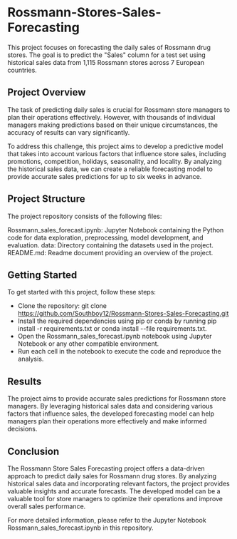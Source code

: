 # Rossmann-Stores-Sales-Forecasting
This project focuses on forecasting the daily sales of Rossmann drug stores. The goal is to predict the "Sales" column for a test set using historical sales data from 1,115 Rossmann stores across 7 European countries.

## Project Overview
The task of predicting daily sales is crucial for Rossmann store managers to plan their operations effectively. However, with thousands of individual managers making predictions based on their unique circumstances, the accuracy of results can vary significantly.

To address this challenge, this project aims to develop a predictive model that takes into account various factors that influence store sales, including promotions, competition, holidays, seasonality, and locality. By analyzing the historical sales data, we can create a reliable forecasting model to provide accurate sales predictions for up to six weeks in advance.

## Project Structure
The project repository consists of the following files:

Rossmann_sales_forecast.ipynb: Jupyter Notebook containing the Python code for data exploration, preprocessing, model development, and evaluation.
data: Directory containing the datasets used in the project.
README.md: Readme document providing an overview of the project.

## Getting Started
To get started with this project, follow these steps:

+ Clone the repository: git clone https://github.com/Southboy12/Rossmann-Stores-Sales-Forecasting.git
+ Install the required dependencies using pip or conda by running pip install -r requirements.txt or conda install --file requirements.txt.
+ Open the Rossmann_sales_forecast.ipynb notebook using Jupyter Notebook or any other compatible environment.
+ Run each cell in the notebook to execute the code and reproduce the analysis.

## Results
The project aims to provide accurate sales predictions for Rossmann store managers. By leveraging historical sales data and considering various factors that influence sales, the developed forecasting model can help managers plan their operations more effectively and make informed decisions.

## Conclusion
The Rossmann Store Sales Forecasting project offers a data-driven approach to predict daily sales for Rossmann drug stores. By analyzing historical sales data and incorporating relevant factors, the project provides valuable insights and accurate forecasts. The developed model can be a valuable tool for store managers to optimize their operations and improve overall sales performance.

For more detailed information, please refer to the Jupyter Notebook Rossmann_sales_forecast.ipynb in this repository.
